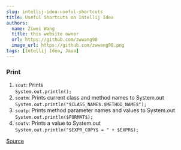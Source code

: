 ```yaml
---
slug: intellij-idea-useful-shortcuts
title: Useful Shortcuts on Intellij Idea
authors:
  name: Ziwei Wang
  title: this website owner
  url: https://github.com/zwwang98
  image_url: https://github.com/zwwang98.png
tags: [Intellij Idea, Java]
---
```


### Print
1. `sout`: Prints  
   `System.out.println();`
2. `soutm`: Prints current class and method names to System.out  
   `System.out.println("$CLASS_NAME$.$METHOD_NAME$");`
3. `soutp`: Prints method parameter names and values to System.out  
   `System.out.println($FORMAT$);`
4. `soutv`: Prints a value to System.out  
   `System.out.println("$EXPR_COPY$ = " + $EXPR$);`

[Source](https://stackoverflow.com/questions/38992114/system-out-println-shortcut-on-intellij-idea)



